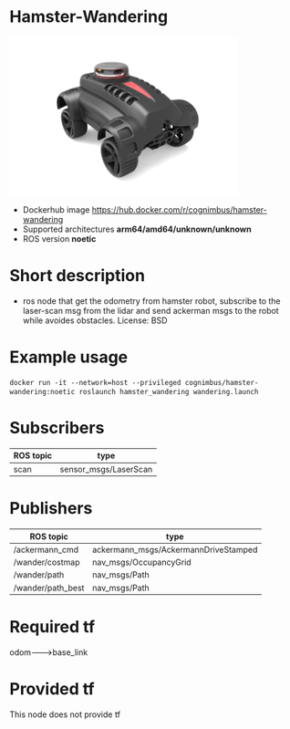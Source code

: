 # Hamster-Wandering

<img src="./hamster-wandering/nimbusc.png" alt="hamster-wandering" width="400"/>

* Dockerhub image https://hub.docker.com/r/cognimbus/hamster-wandering
* Supported architectures <b>arm64/amd64/unknown/unknown</b>
* ROS version <b>noetic
</b>

# Short description
* ros node that get the odometry from hamster robot, subscribe to the laser-scan msg from the lidar and send ackerman msgs to the robot while avoides obstacles.
License: BSD

# Example usage
```
docker run -it --network=host --privileged cognimbus/hamster-wandering:noetic roslaunch hamster_wandering wandering.launch
```

# Subscribers
ROS topic | type
--- | ---
scan | sensor_msgs/LaserScan


# Publishers
ROS topic | type
--- | ---
/ackermann_cmd | ackermann_msgs/AckermannDriveStamped
/wander/costmap | nav_msgs/OccupancyGrid
/wander/path | nav_msgs/Path
/wander/path_best | nav_msgs/Path


# Required tf
odom--->base_link


# Provided tf
This node does not provide tf



